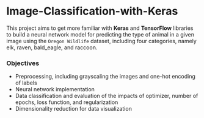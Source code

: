 # Image-Classification-with-Keras

This project aims to get more familiar with **Keras** and **TensorFlow** libraries to build a neural network model for predicting the type of animal in a given image using the `Oregon Wildlife` dataset, including four categories, namely elk, raven, bald_eagle, and raccoon.
### Objectives
- Preprocessing, including grayscaling the images and one-hot encoding of labels
- Neural network implementation
- Data classification and evaluation of the impacts of optimizer, number of epochs, loss function, and regularization
- Dimensionality reduction for data visualization
